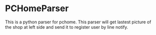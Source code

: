 # PCHomeParser
This is a python parser for pchome.
This parser will get lastest picture of the shop at left side and send it to register user by line notify.